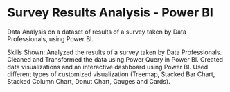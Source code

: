 # Survey Results Analysis - Power BI 
Data Analysis on a dataset of results of a survey taken by Data Professionals, using Power BI.

Skills Shown:
Analyzed the results of a survey taken by Data Professionals.
Cleaned and Transformed the data  using Power Query in Power BI.
Created data visualizations and an interactive dashboard using Power BI.
Used different types of customized visualization (Treemap, Stacked Bar Chart, Stacked Column Chart, Donut Chart, Gauges and Cards).

